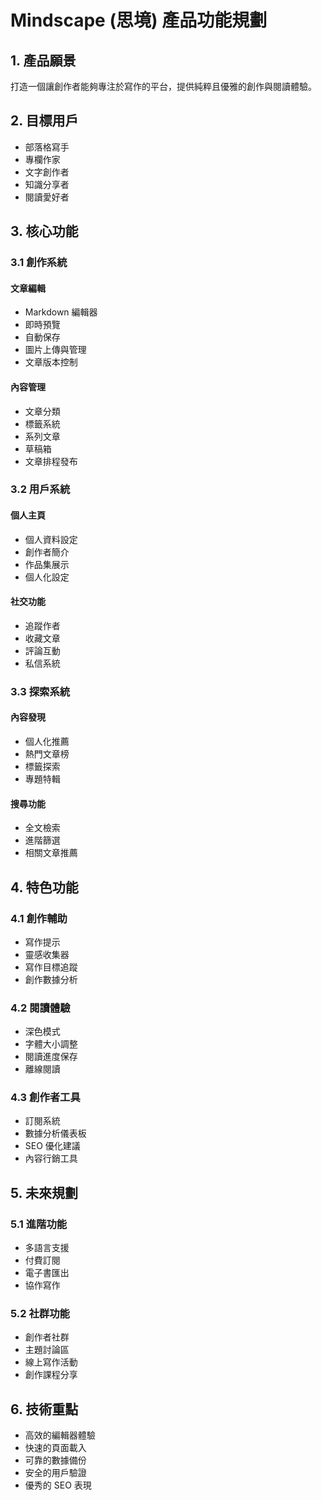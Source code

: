 # Mindscape (思境) 產品功能規劃

## 1. 產品願景
打造一個讓創作者能夠專注於寫作的平台，提供純粹且優雅的創作與閱讀體驗。

## 2. 目標用戶
- 部落格寫手
- 專欄作家
- 文字創作者
- 知識分享者
- 閱讀愛好者

## 3. 核心功能

### 3.1 創作系統
#### 文章編輯
- Markdown 編輯器
- 即時預覽
- 自動保存
- 圖片上傳與管理
- 文章版本控制

#### 內容管理
- 文章分類
- 標籤系統
- 系列文章
- 草稿箱
- 文章排程發布

### 3.2 用戶系統
#### 個人主頁
- 個人資料設定
- 創作者簡介
- 作品集展示
- 個人化設定

#### 社交功能
- 追蹤作者
- 收藏文章
- 評論互動
- 私信系統

### 3.3 探索系統
#### 內容發現
- 個人化推薦
- 熱門文章榜
- 標籤探索
- 專題特輯

#### 搜尋功能
- 全文檢索
- 進階篩選
- 相關文章推薦

## 4. 特色功能

### 4.1 創作輔助
- 寫作提示
- 靈感收集器
- 寫作目標追蹤
- 創作數據分析

### 4.2 閱讀體驗
- 深色模式
- 字體大小調整
- 閱讀進度保存
- 離線閱讀

### 4.3 創作者工具
- 訂閱系統
- 數據分析儀表板
- SEO 優化建議
- 內容行銷工具

## 5. 未來規劃

### 5.1 進階功能
- 多語言支援
- 付費訂閱
- 電子書匯出
- 協作寫作

### 5.2 社群功能
- 創作者社群
- 主題討論區
- 線上寫作活動
- 創作課程分享

## 6. 技術重點
- 高效的編輯器體驗
- 快速的頁面載入
- 可靠的數據備份
- 安全的用戶驗證
- 優秀的 SEO 表現 